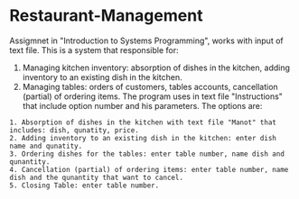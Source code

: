 # Restaurant-Management
Assigmnet in "Introduction to Systems Programming", works with input of text file.
This is a system that responsible for:
  1. Managing kitchen inventory: absorption of dishes in the kitchen, adding inventory to an existing dish in the kitchen.  
  2. Managing tables: orders of customers, tables accounts, cancellation (partial) of ordering items.
 The program uses in text file "Instructions" that include option number and his parameters.
 The options are:
 
    1. Absorption of dishes in the kitchen with text file "Manot" that includes: dish, qunatity, price. 
    2. Adding inventory to an existing dish in the kitchen: enter dish name and qunatity.
    3. Ordering dishes for the tables: enter table number, name dish and qunantity.
    4. Cancellation (partial) of ordering items: enter table number, name dish and the qunantity that want to cancel.
    5. Closing Table: enter table number.
  
  
